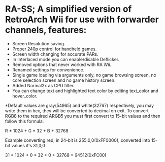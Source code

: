 # RA-SS; A simplified version of RetroArch Wii for use with forwarder channels, features:
- Screen Resolution saving.
- Proper 240p control for handheld games.
- Screen width changing for accurate PARs.
- In Interlaced mode you can enable/disable Deflicker.
- Removed options that never worked with RA Wii.
- Renamed settings for convenience.
- Single game loading via arguments only, no game browsing screen, no core selection screen and no game history screen.
- Added Normal2x as CPU filter.
- You can change text and highlighted text color by editing text_color and hover_color. 



*Default values are gray(54965) and white(32767) respectively, you may write them in hex, they will be converted to decimal on exit.
To convert RGB8 to the required ARGB5 you must first convert to 15-bit values and then follow this formula:

R * 1024 + G * 32 + B + 32768

Example converting red; in 24-bit is 255,0,0(0xFF0000), converted into 15-bit values it's 31,0,0

31 * 1024 + 0 * 32 + 0 + 32768 = 64512(0xFC00)